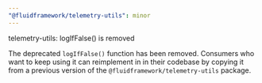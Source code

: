 ```yaml
---
"@fluidframework/telemetry-utils": minor
---
```


telemetry-utils: logIfFalse() is removed

The deprecated `logIfFalse()` function has been removed. Consumers who want to keep using it can reimplement in in their
codebase by copying it from a previous version of the `@fluidframework/telemetry-utils` package.

